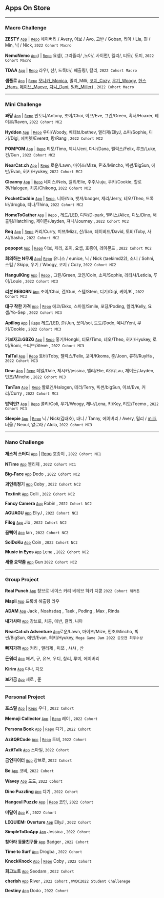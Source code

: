 ## Apps On Store

****
### Macro Challenge

**ZESTY** [```App```](https://apps.apple.com/app/id6443997570) | [```Repo```](https://github.com/DeveloperAcademy-POSTECH/MacC-TEAM-ZESTY) 에이버리 / Avery, 아보 / Avo, 고반 / Goban, 리아 / Lia, 민 / Min, 닉 / Nick, `2022 Cohort Macro`

**NemoNemo** [```App```](https://apps.apple.com/kr/app/네모네모/id6444035444)) | [```Repo```](https://github.com/DeveloperAcademy-YOLO/ProjectYOLO) 요셉/, 그리즐리/ ,노아/, 사이먼/, 켈리/, 티모/, 도피, `2022 Cohort Macro`

**TDAA** [```App```](https://apps.apple.com/kr/app/트다-tdaa/id6443840961) | [```Repo```](https://github.com/DeveloperAcademy-POSTECH/MacC-TeamID-TDAA) 라우/, 산/, 드록바/, 헤츨링/, 칼리, `2022 Cohort Macro`

**샘플로** [```App```](https://apps.apple.com/kr/app/샘플로/id6443837683) | [```Repo```](https://github.com/DeveloperAcademy-POSTECH/MacC-Team-FourFour) [모니카_Monica](https://github.com/monic98), 밀리_Milli, [코지_Cozy](https://github.com/cozytk), [우기_Woogy](https://github.com/JIW00NG), [한스_Hans](https://github.com/HANS5109), [메이브_Maeve](https://github.com/mijinc), [다니_Dani](https://github.com/Minkyeong-Ko), [밀러_Miller](https://github.com/KimDaeSeong8721)) , `2022 Cohort Macro`



****
### Mini Challenge

**꽈당** [```App```](https://apps.apple.com/app/%EA%BD%88%EB%8B%B9/id1631873898)  | [```Repo```](https://github.com/DeveloperAcademy-POSTECH/MC2-Team5-Ggwadang) 안토니/Antony, 초이/Choi, 이브/Eve, 그린/Green, 혹서/Hoaxer, 레이븐/Raven, `2022 Cohort MC2`

**Hydden** [```App```](https://apps.apple.com/kr/app/hydden/id1629910842) | [```Repo```](https://github.com/DeveloperAcademy-POSTECH/MC2-Team1-HwasungCompany) 우디/Woody, 베테브/bethev, 엘리제/EllyJ, 소피/Sophie, 디기/Digi, 에버렛/Everett, 랑/Rang , `2022 Cohort MC2`

**POMPOM** [```App```](https://apps.apple.com/kr/app/pompom-%EB%82%B4%EC%9D%BC-%EB%AD%90-%EC%9E%85%EA%B3%A0%EC%99%80/id1630650939) | [```Repo```](https://github.com/DeveloperAcademy-POSTECH/MC2-Team4-POMPOM) 티모/Timo, 제니/Jeni, 다나/Dana, 펠릭스/Felix, 루크/Luke, 건/Gun , `2022 Cohort MC2`

**NearCat:ch** [```App```](https://apps.apple.com/kr/app/nearcat-ch/id1630219872) | [```Repo```](https://github.com/DeveloperAcademy-POSTECH/MC2-Team13-NearCatch) 로운/Lawn, 마이즈/Mize, 민초/Mincho, 빅썬/BigSun, 에반/Evan, 혀키/Hyukey, `2022 Cohort MC2`

**Cleanny** [```App```](https://apps.apple.com/kr/app/cleanny/id1630640491) | [```Repo```](https://github.com/DeveloperAcademy-POSTECH/MC2-Team15-Cleanny) 네이스/Neis, 엘리/Elie, 주주/Juju, 쿠키/Cookie, 할로겐/Halogen, 치콩/Chikong, `2022 Cohort MC2`

**PocketCaddie** [```App```](https://apps.apple.com/kr/app/pocketcaddie/id1630139569) | [```Repo```](https://github.com/DeveloperAcademy-POSTECH/MC2PocketCaddy), 니아/Nia, 뱃져/badger, 제리/Jerry, 테오/Theo, 드록바/drogba, 티나/Thina, `2022 Cohort MC2`

**HomeToGather** [```App```](https://apps.apple.com/kr/app/hometogather/id1628734751) | [```Repo```](https://github.com/DeveloperAcademy-POSTECH/MC2-Team2-HomeToGather) , 레드/LED, 디박/D-park, 앨리스/Alice, 디노/Dino, 해츨링/Hatchling, 제이든/Jayden, 져니/Journey , `2022 Cohort MC2`

**Req** [```App```](https://apps.apple.com/kr/app/req/id1631952369) | [```Repo```](https://github.com/DeveloperAcademy-POSTECH/MC2-Team6-BSNM) 커리/Curry, 미쯔/Mizz, 산/San, 데이비드/David, 토비/Toby, 사샤/Sasha , `2022 Cohort MC2`

**popopot** [```App```](https://apps.apple.com/kr/app/popopot/id1627015861) | [```Repo```](https://github.com/DeveloperAcademy-POSTECH/MC2-Team3-SSAK3) 아보, 제리, 조이, 요셉, 호종이, 레이몬드 , `2022 Cohort MC2`

**회의하는 N무새** [```App```](https://apps.apple.com/kr/app/%ED%9A%8C%EC%9D%98%ED%95%98%EB%8A%94-n%EB%AC%B4%EC%83%88/id1644482659)| [```Repo```](https://github.com/DeveloperAcademy-POSTECH/MC2-Team15-MeetingNMusae) 유니스 / eunice, 닉 / Nick (taekimd22), 소니 / Sohni, 스킵 / Skipp, 우기 / Woogy, 코지 / Cozy, `2022 Cohort MC2`



**HangulKing** [```App```](https://apps.apple.com/kr/app/hangulking/id1637450662?l=en) | [```Repo```](https://github.com/DeveloperAcademy-POSTECH/MC3-Team12-HangulKing) , 그린/Green, 코인/Coin, 소피/Sophie, 레티샤/Leticia, 루이/Louie , `2022 Cohort MC3`

**리본 REBORN** [```App```](https://apps.apple.com/app/%EB%A6%AC%EB%B3%B8-reborn/id1637041855) 초이/Choi, 건/Gun, 스템/Stem, 디기/Digi, 케이/K , `2022 Cohort MC3`

**대구 착한 가격** [```App```](https://apps.apple.com/kr/app/%EB%8C%80%EA%B5%AC-%EC%B0%A9%ED%95%9C-%EA%B0%80%EA%B2%A9/id1635261511) | [```Repo```](https://github.com/DeveloperAcademy-POSTECH/MC3-Team15-DaeguGoodPriceShop) 에코/Ekko, 스마일/Smile, 포딩/Poding, 켈리/Kelly, 요셉/Yo-Sep , `2022 Cohort MC3`

**Apillog** [```App```](https://apps.apple.com/kr/app/apillog/id1636467512) | [```Repo```](https://github.com/DeveloperAcademy-POSTECH/MC3-Team2-APilLog) 레드/LED, 준/Jun, 쏘이/soi, 도도/Dodo, 예니/Yeni, 쿠키/Cookie , `2022 Cohort MC3`

**가보자고:GBZG** [```App```](https://apps.apple.com/kr/app/%EA%B0%80%EB%B3%B4%EC%9E%90%EA%B3%A0-gbzg/id1637050690) | [```Repo```](https://github.com/DeveloperAcademy-POSTECH/MC3_TEAM1_LATER) 홍기/Hongki, 티모/Timo, 테오/Theo, 혀키/Hyukey, 로미/Romi, 스티브/Steve , `2022 Cohort MC3`

**TalTal** [```App```](https://apps.apple.com/kr/app/taltal/id1637629943?l=en) | [```Repo```](https://github.com/DeveloperAcademy-POSTECH/MC3_Team10_TalTal) 토비/Toby, 펠릭스/Felix, 꼬마/Kkoma, 준/Joon, 류하/RuyHa , `2022 Cohort MC3`

**Dear** [```App```](https://apps.apple.com/kr/app/dear/id1637404656) | [```Repo```](https://github.com/DeveloperAcademy-POSTECH/MC3-Team16-SoonDoongBoo) 데일/Dale, 제시카/jessica, 엘리/Elie, 라우/Lau, 제이든/Jayden, 민초/Mincho , `2022 Cohort MC3`

**TanTan** [```App```](https://apps.apple.com/kr/app/%ED%83%84%ED%83%84-tantan/id1637676314) | [```Repo```](https://github.com/DeveloperAcademy-POSTECH/Bingha) 할로겐/Halogen, 테리/Terry, 빅썬/bigSun, 이브/Eve, 커리/Curry , `2022 Cohort MC3`

**밥먹언?** [```App```](https://apps.apple.com/kr/app/%EB%B0%A5%EB%A8%B9%EC%96%B8/id1640989562) | [```Repo```](https://github.com/DeveloperAcademy-POSTECH/MC3-Team3-Puhaha) 콜리/Coli, 우기/Woogy, 레나/Lena, 키/Key, 티모/Teemo , `2022 Cohort MC3`

**Sleepie** [```App```](https://apps.apple.com/kr/app/sleepie/id6443555386) | [```Repo```](https://github.com/DeveloperAcademy-POSTECH/MC3-Team13-Inception) 닉 / Nick(김태호), 태니 / Tanny, 에이버리 / Avery, 밀리 / [milli](https://github.com/jinccc97), 너울 / Neoul, 알로라 / Alola, `2022 Cohort MC3`





****
### Nano Challenge

**제스처 스터디** [```App```](https://apps.apple.com/kr/app/gesture-study/id1622544534) | 
[Repo](https://github.com/HoJongPARK/Gesture-Study)
호종이 , `2022 Cohort NC1`

**NTime** [```App```](https://apps.apple.com/kr/app/ntime/id1625231450) 엘리제 , `2022 Cohort NC1`

**Big-Face** [```App```](https://apps.apple.com/kr/app/big-face/id1642758195) Dodo , `2022 Cohort NC2`

**괴인측정기** [```App```](https://apps.apple.com/kr/app/%EA%B4%B4%EC%9D%B8-%EC%B8%A1%EC%A0%95%EA%B8%B0/id1642236144) Coby , `2022 Cohort NC2`

**Textinit** [```App```](https://apps.apple.com/kr/app/textinit/id1642680639) Colli , `2022 Cohort NC2`

**Fancy Camera** [```App```](https://apps.apple.com/kr/app/id1643460938) Robin , `2022 Cohort NC2`

**AGUAGU** [```App```](https://apps.apple.com/us/app/aguagu/id1642786388?uo=2) EllyJ , `2022 Cohort NC2`

**Filog** [```App```](https://apps.apple.com/us/app/filog/id1643416960) Jio , `2022 Cohort NC2`

**꿈뻑이** [```App```](https://apps.apple.com/kr/app/%EA%BF%88%EB%BB%91%EC%9D%B4/id1643721237) Ian , `2022 Cohort NC2`

**SolDoKu** [```App```](https://apps.apple.com/kr/app/soldoku/id6443436449) Coin , `2022 Cohort NC2`

**Music in Eyes** [```App```](https://apps.apple.com/kr/app/music-in-eyes/id1643402478) Lena , `2022 Cohort NC2`

**세줄 요약좀** [```App```](https://apps.apple.com/kr/app/%EC%84%B8%EC%A4%84-%EC%9A%94%EC%95%BD%EC%A2%80/id6443922663) Gun `2022 Cohort NC2`

****
### Group Project
**Real Punch** [```App```](https://apps.apple.com/kr/app/real-punch/id1636187292) 창브로 네이스 커리 베테브 혀키 치콩 `2022 Cohort 해커톤`

**Mapli** [```App```](https://apps.apple.com/kr/app/mapli/id1640465875) 드록바 해츨링 라우

**ADAM** [```App```](https://apps.apple.com/kr/app/adam/id1627961111) Jack , Noahsdaq , Taek , Poding , Max , Rinda

**내가사마** [```App```](https://apps.apple.com/kr/app/%EB%82%B4%EA%B0%80%EC%82%AC%EB%A7%88/id6443425054) 창브로, 치콩, 에반, 칼리, 니아

**NearCat:ch Adventure** [```App```](https://apps.apple.com/kr/app/nearcat-ch-adventure/id6443723365)로운/Lawn, 마이즈/Mize, 민초/Mincho, 빅썬/BigSun, 에반/Evan, 혀키/Hyukey, `Mega Game Jam 2022 공모전 최우수상`

**빠지가까** [```App```](https://apps.apple.com/kr/app/%EB%B9%A0%EC%A7%80%EA%B0%80%EA%B9%8C/id6443720411) 커리 , 엘리제 , 미쯔 , 샤샤 , 산

**돈워리** [```App```](https://apps.apple.com/kr/app/%EB%B9%A0%EC%A7%80%EA%B0%80%EA%B9%8C/id6443720411) 애셔, 규, 유쓰, 우디, 챨리, 루미, 에이버리

**Kirim** [```App```](https://apps.apple.com/kr/app/kirim-clothes-for-weather/id6443530004?l=en) 다나, 지오

**보카곰** [```App```](https://apps.apple.com/kr/app/%EB%B3%B4%EC%B9%B4%EA%B3%B0/id6443842237) 제로 , 준

****
### Personal Project

**포스밀** [```App```](https://apps.apple.com/kr/app/%ED%8F%AC%EC%8A%A4%EB%B0%80/id1622795136) | 
[```Repo```](https://github.com/insub4067/POSMeal-POSTECH-Cafeteria-Menu-Widget-App-)
우디 , `2022 Cohort`

**Memoji Collector** [```App```](https://apps.apple.com/kr/app/id1624912168) | 
[```Repo```](https://github.com/moonjs0113/MemojiCollector)
레이 , `2022 Cohort`

**Persona Book** [```App```](https://apps.apple.com/us/app/페르소나-북/id1625439426) |
[```Repo```](https://github.com/pagh2322/personality_memo_book)
디기 , `2022 Cohort`

**AzitQRCode** [```App```](https://apps.apple.com/kr/app/azitqrcode/id1625920012) | [```Repo```](https://github.com/DeveloperAcademy-POSTECH/AzitQRCode) 토비, `2022 Cohort`

**AzitTalk** [```App```](https://apps.apple.com/kr/app/azittalk/id1624679655) 스마일, `2022 Cohort`

**금연파이터** [```App```](https://apps.apple.com/kr/app/금연파이터/id1625868653) 창브로, `2022 Cohort`

**Be** [```App```](https://apps.apple.com/kr/app/be/id1622128837) 코비, `2022 Cohort`

**Wavey** [```App```](https://apps.apple.com/kr/app/wavey/id1625809848) 도도, `2022 Cohort`

**Dino Puzzling** [```App```](https://apps.apple.com/kr/app/dino-puzzling/id1626649817) 디기 , `2022 Cohort`

**Hangeul Puzzle** [```App```](https://apps.apple.com/kr/app/hangeul-puzzle/id1634394239?l=en) | [```Repo```](https://github.com/Juhwa-Lee1023/Hangeul) 코인, `2022 Cohort`

**미달이** [```App```](https://apps.apple.com/kr/app/%EB%AF%B8%EB%8B%AC%EC%9D%B4/id1632200466) K , `2022 Cohort`

**LEQUIEM: Overture** [```App```](https://apps.apple.com/kr/app/lequiem-overture/id1632011782)  EllyJ , `2022 Cohort`

**SimpleToDoApp** [```App```](https://apps.apple.com/kr/app/simpletodoapp/id1636902613) Jessica , `2022 Cohort`

**찾아라 동물친구들** [```App```](https://apps.apple.com/app/%EC%B0%BE%EC%95%84%EB%9D%BC-%EB%8F%99%EB%AC%BC-%EC%B9%9C%EA%B5%AC%EB%93%A4/id1637035482) Badger , `2022 Cohort`

**Time to Surf** [```App```](https://apps.apple.com/kr/app/time-to-surf/id1636290938) Drogba , `2022 Cohort`

**KnockKnock** [```App```](https://apps.apple.com/kr/app/knock/id1637222109) | [```Repo```](https://github.com/coby5502/KnockKnock.git) Coby , `2022 Cohort`

**회고노트** [```App```](https://apps.apple.com/kr/app/%ED%9A%8C%EA%B3%A0-%EB%85%B8%ED%8A%B8/id1636183919) Seodam , `2022 Cohort`

**cherish** [```App```](https://apps.apple.com/us/app/cherish/id1639908764) River , `2022 Cohort` , `WWDC2022 Student Challenege`

**Destiny** [```App```](https://apps.apple.com/kr/app/destiny/id1636020104) Dodo , `2022 Cohort`
